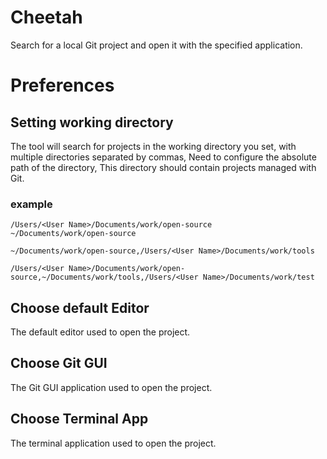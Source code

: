 # Cheetah

Search for a local Git project and open it with the specified application.


# Preferences

## Setting working directory
The tool will search for projects in the working directory you set, with multiple directories separated by commas, Need to configure the absolute path of the directory, This directory should contain projects managed with Git.

### example
```
/Users/<User Name>/Documents/work/open-source
~/Documents/work/open-source
```
```
~/Documents/work/open-source,/Users/<User Name>/Documents/work/tools
```
```
/Users/<User Name>/Documents/work/open-source,~/Documents/work/tools,/Users/<User Name>/Documents/work/test
```


## Choose default Editor
The default editor used to open the project.

## Choose Git GUI
The Git GUI application used to open the project.

## Choose Terminal App
The terminal application used to open the project.